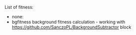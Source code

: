 List of fitness:
  * none:              
  * bgfitness             background fitness calculation - working with https://github.com/SanczoPL/BackgroundSubtractor block

